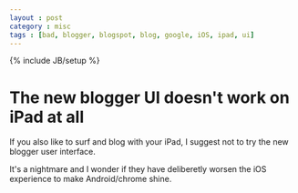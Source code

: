 ```yaml
---
layout : post
category : misc
tags : [bad, blogger, blogspot, blog, google, iOS, ipad, ui]
---
```

{% include JB/setup %}

# The new blogger UI doesn't work on iPad at all

If you also like to surf and blog with your iPad, 
I suggest not to try the new blogger user interface.

It's a nightmare and I wonder if they have deliberetly worsen the iOS experience to make Android/chrome shine.